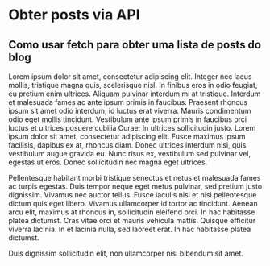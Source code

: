 ﻿Obter posts via API
============
Como usar fetch para obter uma lista de posts do blog
------------



Lorem ipsum dolor sit amet, consectetur adipiscing elit. Integer nec lacus mollis, tristique magna quis, scelerisque nisl. In finibus eros in odio feugiat, eu pretium enim ultrices. Aliquam pulvinar interdum mi at tristique. Interdum et malesuada fames ac ante ipsum primis in faucibus. Praesent rhoncus ipsum sit amet odio interdum, id luctus erat viverra. Mauris condimentum odio eget mollis tincidunt. Vestibulum ante ipsum primis in faucibus orci luctus et ultrices posuere cubilia Curae; In ultrices sollicitudin justo. Lorem ipsum dolor sit amet, consectetur adipiscing elit. Fusce maximus ipsum facilisis, dapibus ex at, rhoncus diam. Donec ultrices interdum nisi, quis vestibulum augue gravida eu. Nunc risus ex, vestibulum sed pulvinar vel, egestas ut eros. Donec sollicitudin nec magna eget ultrices.

Pellentesque habitant morbi tristique senectus et netus et malesuada fames ac turpis egestas. Duis tempor neque eget metus pulvinar, sed pretium justo dignissim. Vivamus nec auctor tellus. Fusce iaculis nisi et nisi pellentesque dictum quis eget libero. Vivamus ullamcorper id tortor ac tincidunt. Aenean arcu elit, maximus at rhoncus in, sollicitudin eleifend orci. In hac habitasse platea dictumst. Cras vitae orci et mauris vehicula mattis. Quisque efficitur viverra lacinia. In et lacinia nulla, sed laoreet erat. In hac habitasse platea dictumst.

Duis dignissim sollicitudin elit, non ullamcorper nisl bibendum sit amet. 
